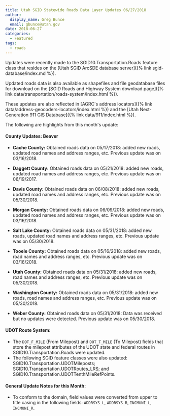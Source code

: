 ```yaml
---
title: Utah SGID Statewide Roads Data Layer Updates 06/27/2018
author:
  display_name: Greg Bunce
  email: gbunce@utah.gov
date: 2018-06-27
categories:
  - Featured
tags:
  - roads
---
```


Updates were recently made to the SGID10.Transportation.Roads feature class that resides on the [Utah SGID ArcSDE database server]({% link sgid-database/index.md %}).

Updated roads data is also available as shapefiles and file geodatabase files for download on the [SGID Roads and Highway System download page]({% link data/transportation/roads-system/index.html %}).

These updates are also reflected in [AGRC's address locators]({% link data/address-geocoders-locators/index.html %}) and the [Utah Next-Generation 911 GIS Database]({% link data/911/index.html %}).


The following are highlights from this month's update:

#### County Updates: Beaver

- **Cache County:** Obtained roads data on 05/17/2018: added new roads, updated road names and address ranges, etc. Previous update was on 03/16/2018.

- **Daggett County:** Obtained roads data on 05/21/2018: added new roads, updated road names and address ranges, etc. Previous update was on 06/19/2017.

- **Davis County:** Obtained roads data on 06/08/2018: added new roads, updated road names and address ranges, etc. Previous update was on 05/30/2018.

- **Morgan County:** Obtained roads data on 06/09/2018: added new roads, updated road names and address ranges, etc. Previous update was on 03/16/2018.

- **Salt Lake County:** Obtained roads data on  05/31/2018: added new roads, updated road names and address ranges, etc. Previous update was on 05/30/2018.

- **Tooele County:** Obtained roads data on 05/16/2018: added new roads, road names and address ranges, etc. Previous update was on 03/16/2018.

- **Utah County:** Obtained roads data on 05/31/2018: added new roads, road names and address ranges, etc. Previous update was on 05/30/2018.

- **Washington County:** Obtained roads data on 05/31/2018: added new roads, road names and address ranges, etc. Previous update was on 05/30/2018.

- **Weber County:** Obtained roads data on 05/31/2018: Data was received but no updates were detected. Previous update was on 05/30/2018.

#### UDOT Route System:

- The `DOT_F_MILE` (From Milepost) and `DOT_T_MILE` (To Milepost) fields that store the milepost attributes of the UDOT state and federal routes in SGID10.Transportation.Roads were updated.
- The following SGID feature classes were also updated: SGID10.Transportation.UDOTMileposts; SGID10.Transportation.UDOTRoutes_LRS; and SGID10.Transportation.UDOTTenthMileRefPoints.

#### General Update Notes for this Month:
- To conform to the domain, field values were converted from upper to title casing in the following fields: `ADDRSYS_L`, `ADDRSYS_R`, `INCMUNI_L`, `INCMUNI_R`.
